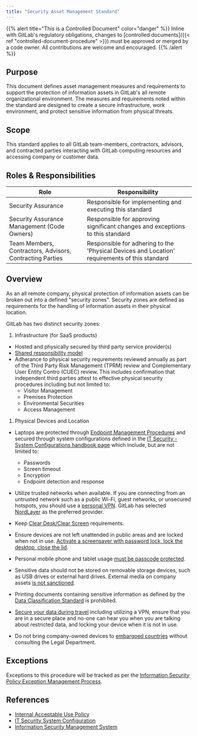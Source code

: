 ```yaml
---
title: "Security Asset Management Standard"
---
```


{{% alert title="This is a Controlled Document" color="danger" %}}
Inline with GitLab's regulatory obligations, changes to [controlled documents]({{< ref "controlled-document-procedure" >}}) must be approved or merged by a code owner. All contributions are welcome and encouraged.
{{% /alert %}}

## Purpose

This document defines asset management measures and requirements to support the protection of information assets in GitLab's all remote organizational environment. The measures and requirements noted within the standard are designed to create a secure infrastructure, work environment, and protect sensitive information from physical threats.


## Scope

This standard applies to all GitLab team-members, contractors, advisors, and contracted parties interacting with GitLab computing resources and accessing company or customer data.

## Roles & Responsibilities

| Role | Responsibility |
|----|-------|
| Security Assurance | Responsible for implementing and executing this standard |
| Security Assurance Management (Code Owners) | Responsible for approving significant changes and exceptions to this standard |
| Team Members, Contractors, Advisors, Contracting Parties | Responsible for adhering to the 'Physical Devices and Location' requirements of this standard |

## Overview

As an all remote company, physical protection of information assets can be broken out into a defined "security zones". Security zones are defined as requirements for the handling of information assets in their physical location.

GitLab has two distinct security zones:

1. Infrastructure (for SaaS products)

- Hosted and physically secured by third party service provider(s)
- [Shared responsibility model](https://handbook.gitlab.com/handbook/security/isms/#assets)
- Adherance to physical security requrements reviewed annually as part of the Third Party Risk Management (TPRM) review and Complementary User Entity Contro (CUEC) review. This includes confirmation that independent third parties attest to effective physical security procedures including but not limited to:
    - Visitor Management
    - Premises Protection
    - Environmental Securities
    - Access Management

1. Physical Devices and Location

- Laptops are protected through [Endpoint Management Procedures](https://about.gitlab.com/handbook/business-technology/end-user-services/onboarding-access-requests/endpoint-management/) and secured through system configurations defined in the [IT Security - System Configurations handbook page](https://handbook.gitlab.com/handbook/business-technology/it/security/system-configuration/#clean-deskclear-screen) which include, but are not limited to:

   - Passwords
   - Screen timeout
   - Encryption
   - Endpoint detection and response

- Utilize trusted networks when available. If you are connecting from an untrusted network such as a public Wi-Fi, guest networks, or unsecured hotspots, you should use a [personal VPN](https://handbook.gitlab.com/handbook/tools-and-tips/personal-vpn/). GitLab has selected [NordLayer](https://handbook.gitlab.com/handbook/it/guides/nordlayer/) as the preferred provider.

- Keep [Clear Desk/Clear Screen](https://handbook.gitlab.com/handbook/business-technology/it/security/system-configuration/#clean-deskclear-screen) requirements.

- Ensure devices are not left unattended in public areas and are locked when not in use. [Activate a screensaver with password lock, lock the desktop, close the lid](https://handbook.gitlab.com/handbook/business-technology/it/security/system-configuration/#laptop-or-desktop-system-configuration).

- Personal mobile phone and tablet usage [must be passcode protected](https://handbook.gitlab.com/handbook/people-group/acceptable-use-policy/#personal-mobile-phone-and-tablet-usage).

- Sensitive data should not be stored on removable storage devices, such as USB drives or external hard drives. External media on company assets [is not sanctioned](https://handbook.gitlab.com/handbook/people-group/acceptable-use-policy/#use-of-external-media-on-company-assets).

- Printing documents containing sensitive information as defined by the [Data Classification Standard](https://handbook.gitlab.com/handbook/security/data-classification-standard/) is prohibited.

- [Secure your data during travel](https://handbook.gitlab.com/handbook/travel/#secure-your-data-during-travels) including utilizing a VPN, ensure that you are in a secure place and no-one can hear you when you are talking about restricted data, and locking your device when it is not in use.

- Do not bring company-owned devices to [embargoed countries](https://handbook.gitlab.com/handbook/sales/#export-control-classification-and-countries-we-do-not-do-business-in) without consulting the Legal Department.

## Exceptions

Exceptions to this procedure will be tracked as per the [Information Security Policy Exception Management Process](/handbook/security/#information-security-policy-exception-management-process).

## References

- [Internal Acceptable Use Policy](https://handbook.gitlab.com/handbook/people-group/acceptable-use-policy/)
- [IT Security System Configuration](https://handbook.gitlab.com/handbook/business-technology/it/security/system-configuration/#secure-system-configuration)
- [Information Security Management System](https://handbook.gitlab.com/handbook/security/isms/)
